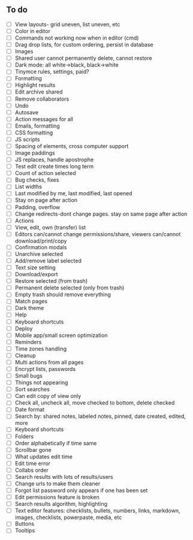 ## To do
- [ ] View layouts- grid uneven, list uneven, etc  
- [ ] Color in editor
- [ ] Commands not working now when in editor (cmd)
- [ ] Drag drop lists, for custom ordering, persist in database
- [ ] Images
- [ ] Shared user cannot permanently delete, cannot restore
- [ ] Dark mode: all white->black, black->white
- [ ] Tinymce rules, settings, paid?
- [ ] Formatting
- [ ] Highlight results
- [ ] Edit archive shared
- [ ] Remove collaborators
- [ ] Undo
- [ ] Autosave
- [ ] Action messages for all
- [ ] Emails, formatting
- [ ] CSS formatting
- [ ] JS scripts
- [ ] Spacing of elements, cross computer support
- [ ] Image paddings
- [ ] JS replaces, handle apostrophe
- [ ] Test edit create times long term
- [ ] Count of action selected
- [ ] Bug checks, fixes
- [ ] List widths
- [ ] Last modified by me, last modified, last opened
- [ ] Stay on page after action
- [ ] Padding, overflow
- [ ] Change redirects-dont change pages. stay on same page after action
- [ ] Actions
- [ ] View, edit, own (transfer) list
- [ ] Editors can/cannot change permissions/share, viewers can/cannot download/print/copy
- [ ] Confirmation modals
- [ ] Unarchive selected
- [ ] Add/remove label selected
- [ ] Text size setting
- [ ] Download/export
- [ ] Restore selected (from trash)
- [ ] Permanent delete selected (only from trash)
- [ ] Empty trash should remove everything
- [ ] Match pages
- [ ] Dark theme
- [ ] Help
- [ ] Keyboard shortcuts
- [ ] Deploy
- [ ] Mobile app/small screen optimization
- [ ] Reminders
- [ ] Time zones handling
- [ ] Cleanup
- [ ] Multi actions from all pages
- [ ] Encrypt lists, passwords
- [ ] Small bugs
- [ ] Things not appearing
- [ ] Sort searches
- [ ] Can edit copy of view only
- [ ] Check all, uncheck all, move checked to bottom, delete checked
- [ ] Date format
- [ ] Search by: shared notes, labeled notes, pinned, date created, edited, more
- [ ] Keyboard shortcuts
- [ ] Folders
- [ ] Order alphabetically if time same
- [ ] Scrollbar gone
- [ ] What updates edit time
- [ ] Edit time error
- [ ] Collabs order
- [ ] Search results with lots of results/users
- [ ] Change urls to make them cleaner
- [ ] Forgot list password only appears if one has been set
- [ ] Edit permissions feature is broken
- [ ] Search results algorithm, highlighting
- [ ] Text editor features: checklists, bullets, numbers, links, markdown, images, checklists, powerpaste, media, etc
- [ ] Buttons
- [ ] Tooltips